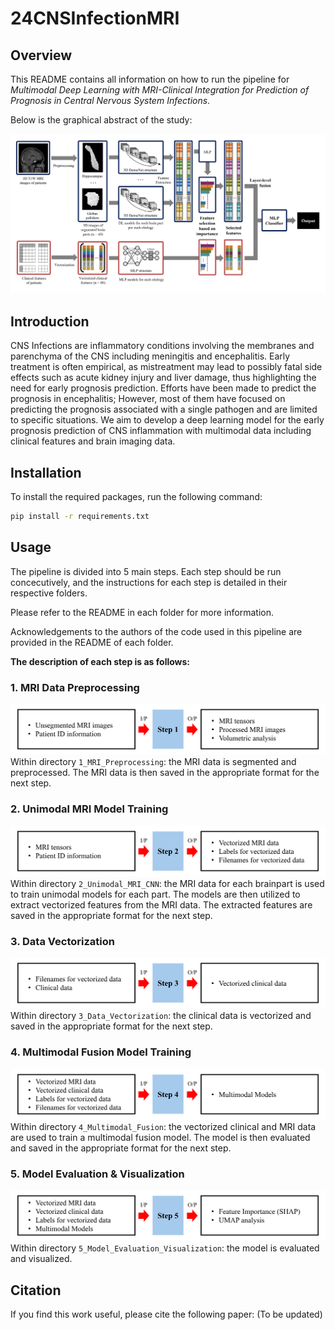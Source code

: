 # 24CNSInfectionMRI

## Overview

This README contains all information on how to run the pipeline for *Multimodal Deep Learning with MRI-Clinical Integration for Prediction of Prognosis in Central Nervous System Infections*.

Below is the graphical abstract of the study:

![](/_images/Graphical_Abstract.png)

## Introduction

CNS Infections are inflammatory conditions involving the membranes and parenchyma of the CNS including meningitis and encephalitis. Early treatment is often empirical, as mistreatment may lead to possibly fatal side effects such as acute kidney injury and liver damage, thus highlighting the need for early prognosis prediction. Efforts have been made to predict the prognosis in encephalitis; However, most of them have focused on predicting the prognosis associated with a single pathogen and are limited to specific situations. We aim to develop a deep learning model for the early prognosis prediction of CNS inflammation with multimodal data including clinical features and brain imaging data. 

## Installation

To install the required packages, run the following command:
```bash
pip install -r requirements.txt
```
## Usage

The pipeline is divided into 5 main steps. Each step should be run concecutively, and the instructions for each step is detailed in their respective folders.

Please refer to the README in each folder for more information.

Acknowledgements to the authors of the code used in this pipeline are provided in the README of each folder.

__The description of each step is as follows:__

### 1. MRI Data Preprocessing
![](/_images/Step_1.png)
Within directory `1_MRI_Preprocessing`: the MRI data is segmented and preprocessed. The MRI data is then saved in the appropriate format for the next step.

### 2. Unimodal MRI Model Training
![](/_images/Step_2.png)
Within directory `2_Unimodal_MRI_CNN`: the MRI data for each brainpart is used to train unimodal models for each part. The models are then utilized to extract vectorized features from the MRI data. The extracted features are saved in the appropriate format for the next step.

### 3. Data Vectorization
![](/_images/Step_3.png)
Within directory `3_Data_Vectorization`: the clinical data is vectorized and saved in the appropriate format for the next step.

### 4. Multimodal Fusion Model Training
![](/_images/Step_4.png)
Within directory `4_Multimodal_Fusion`: the vectorized clinical and MRI data are used to train a multimodal fusion model. The model is then evaluated and saved in the appropriate format for the next step.

### 5. Model Evaluation & Visualization
![](/_images/Step_5.png)
Within directory `5_Model_Evaluation_Visualization`: the model is evaluated and visualized.

## Citation
If you find this work useful, please cite the following paper:
(To be updated)